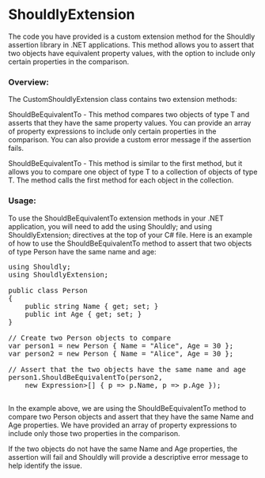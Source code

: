 # ShouldlyExtension
The code you have provided is a custom extension method for the Shouldly assertion library in .NET applications. This method allows you to assert that two objects have equivalent property values, with the option to include only certain properties in the comparison.

### Overview:

The CustomShouldlyExtension class contains two extension methods:

ShouldBeEquivalentTo<T> - This method compares two objects of type T and asserts that they have the same property values. You can provide an array of property expressions to include only certain properties in the comparison. You can also provide a custom error message if the assertion fails.

ShouldBeEquivalentTo<T> - This method is similar to the first method, but it allows you to compare one object of type T to a collection of objects of type T. The method calls the first method for each object in the collection.

### Usage:

To use the ShouldBeEquivalentTo extension methods in your .NET application, you will need to add the using Shouldly; and using ShouldlyExtension; directives at the top of your C# file.
Here is an example of how to use the ShouldBeEquivalentTo method to assert that two objects of type Person have the same name and age:
  
  <pre>
using Shouldly;
using ShouldlyExtension;

public class Person
{
    public string Name { get; set; }
    public int Age { get; set; }
}

// Create two Person objects to compare
var person1 = new Person { Name = "Alice", Age = 30 };
var person2 = new Person { Name = "Alice", Age = 30 };

// Assert that the two objects have the same name and age
person1.ShouldBeEquivalentTo(person2, 
    new Expression<Func<Person, object>>[] { p => p.Name, p => p.Age });
  </pre>
  In the example above, we are using the ShouldBeEquivalentTo method to compare two Person objects and assert that they have the same Name and Age properties. We have provided an array of property expressions to include only those two properties in the comparison.

  If the two objects do not have the same Name and Age properties, the assertion will fail and Shouldly will provide a descriptive error message to help identify the issue.
